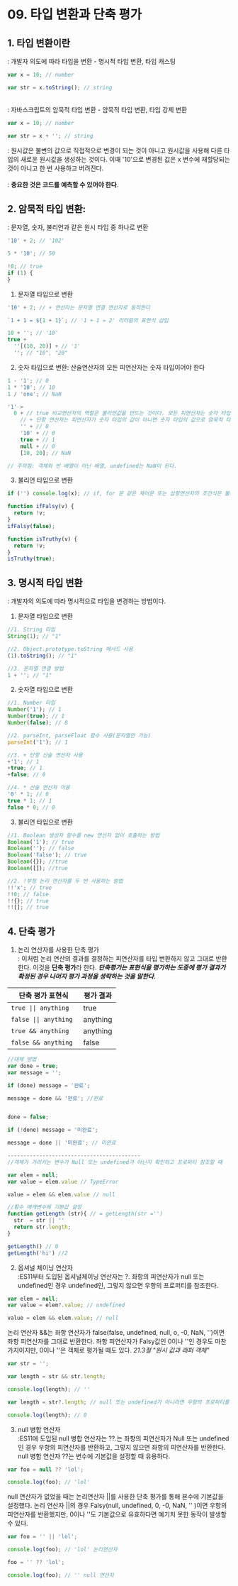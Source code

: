 # 09. 타입 변환과 단축 평가

## 1. 타입 변환이란

: 개발자 의도에 따라 타입을 변환 - 명시적 타입 변환, 타입 캐스팅

```js
var x = 10; // number

var str = x.toString(); // string
```

</br>
: 자바스크립트의 암묵적 타입 변환 - 암묵적 타입 변환, 타입 강제 변환

```js
var x = 10; // number

var str = x + ''; // string
```

: 원시값은 불변의 값으로 직접적으로 변경이 되는 것이 아니고 원시값을 사용해 다른 타입의 새로운 원시값을 생성하는 것이다. 이때 '10'으로 변경된 값은 x 변수에 재할당되는 것이 아니고 한 번 사용하고 버려진다.
</br></br>
: **중요한 것은 코드를 예측할 수 있어야 한다**.

## 2. 암묵적 타입 변환:

: 문자열, 숫자, 불리언과 같은 원시 타입 중 하나로 변환

```js
'10' + 2; // '102'

5 * '10'; // 50

!0; // true
if (1) {
}
```

1. 문자열 타입으로 변환

```js
'10' + 2; // + 연산자는 문자열 연결 연산자로 동작한다

`1 + 1 = ${1 + 1}`; // '1 + 1 = 2' 리터럴의 표현식 삽입

10 + ''; // '10'
true +
  ''[(10, 20)] + // '1'
  ''; // "10", "20"
```

2. 숫자 타입으로 변환: 산술연산자의 모든 피연산자는 숫자 타입이어야 한다

```js
1 - '1'; // 0
1 * '10'; // 10
1 / 'one'; // NaN

'1' >
  0 + // true 비교연산자의 역할은 불리언값을 만드는 것이다. 모든 피연산자는 숫자 타입이어야 한다.
    // + 단항 연산자는 피연산자가 숫자 타입의 값이 아니면 숫자 타입의 값으로 암묵적 타입 변환을 시도한다.
    '' + // 0
    '10' + // 0
    true + // 1
    null + // 0
    [10, 20]; // NaN

// 주의점: 객체와 빈 배열이 아닌 배열, undefined는 NaN이 된다.
```

3. 불리언 타입으로 변환

```js
if ('') console.log(x); // if, for 문 같은 재어문 또는 삼항연산자의 조건식은 불리언 값으로 평가된다.

function ifFalsy(v) {
  return !v;
}
ifFalsy(false);

function isTruthy(v) {
  return !v;
}
isTruthy(true);
```

## 3. 명시적 타입 변환

: 개발자의 의도에 따라 명시적으로 타입을 변경하는 방법이다.

1. 문자열 타입으로 변환

```js
//1. String 타입
String(1); // "1"

//2. Object.prototype.toString 메서드 사용
(1).toString(); // "1"

//3. 문자열 연결 방법
1 + ''; // "1"
```

2. 숫자열 타입으로 변환

```js
//1. Number 타입
Number('1'); // 1
Number(true); // 1
Number(false); // 0

//2. parseInt, parseFloat 함수 사용(문자열만 가능)
parseInt('1'); // 1

//3. + 단항 산술 연산자 사용
+'1'; // 1
+true; // 1
+false; // 0

//4. * 산술 연산자 이용
'0' * 1; // 0
true * 1; // 1
false * 0; // 0
```

3. 불리언 타입으로 변환

```js
//1. Boolean 생성자 함수를 new 연산자 없이 호출하는 방법
Boolean('1'); // true
Boolean(''); // false
Boolean('false'); // true
Boolean({}); //true
Boolean([]); //true

//2. !부정 논리 연산자를 두 번 사용하는 방법
!!'x'; // true
!!0; // false
!!{}; // true
!![]; // true
```

## 4. 단축 평가

1. 논리 연산자를 사용한 단축 평가
   </br>
   : 이처럼 논리 연산의 결과를 결정하는 피연산자를 타입 변환하지 않고 그대로 반환한다. 이것을 **단축 평가**라 한다. **_단축평가는 표현식을 평가하는 도중에 평가 결과가 확정된 경우 나머지 평가 과정을 생략하는 것을 말한다._**

| 단축 평가 표현식      | 평가 결과 |
| --------------------- | --------- |
| `true \|\| anything ` | true      |
| `false \|\| anything` | anything  |
| `true && anything `   | anything  |
| `false && anything `  | false     |

```js
//대체 방법
var done = true;
var message = '';

if (done) message = '완료';

message = done && '완료'; //완료


done = false;

if (!done) message = '미완료';

message = done || '미완료'; // 미완료

------------------------------------------
//객체가 가리키는 변수가 Null 또는 undefined가 아닌지 확인하고 프로퍼티 참조할 때

var elem = null;
var value = elem.value // TypeError

value = elem && elem.value // null

//함수 매개변수에 기본값 설정
function getLength (str){ // = getLength(str ='')
  str  = str || ''
  return str.length;
}

getLength() // 0
getLength('hi') //2

```

2. 옵셔널 체이닝 연산자
   </br>
   :ES11부터 도입된 옵셔널체이닝 연산자는 ?. 좌항의 피연산자가 null 또는 undefined인 경우 undefined인, 그렇지 않으면 우항의 프로퍼티를 참조한다.

```js
var elem = null;
var value = elem?.value; // undefined

value = elem && elem.value; // null
```

논리 연산자 &&는 좌항 연산자가 false(false, undefined, null, o, -0, NaN, '')이면 좌항 피연산자를 그대로 반환한다. 좌항 피연산자가 Falsy값인 0이나 ''인 경우도 마찬가지이지만, 0이나 ''은 객체로 평가될 떼도 있다. _21.3절 "원시 값과 래퍼 객체"_

```js
var str = '';

var length = str && str.length;

console.log(length); // ''

var length = str?.length; // null 또는 undefined가 아니라면 우항의 프로퍼티를 참조

console.log(length); // 0
```

3. null 병합 연산자
   </br>
   :ES11에 도입된 null 병합 연산자는 ??.는 좌항의 피연산자가 Null 또는 undefined인 경우 우항의 피연산자를 반환하고, 그렇지 않으면 좌항의 피연산자를 반환한다. null 병합 연산자 ??는 변수에 기본값을 설정할 때 유용하다.

```js
var foo = null ?? 'lol';

console.log(foo); // 'lol'
```

null 연산자가 없었을 때는 논리연산자 ||를 사용한 단축 평가를 통해 뵨수에 기본값을 설정했다. 논리 연산자 ||의 경우 Falsy(null, undefined, 0, -0, NaN, '' )이면 우항의 피연산자를 반환헸지만, 0이나 ''도 기본값으로 유효하다면 예기치 못한 동작이 발생할 수 있다.

```js
var foo = '' || 'lol';

console.log(foo); // 'lol' 논리연산자

foo = '' ?? 'lol';

console.log(foo); // '' null 연산자
```
